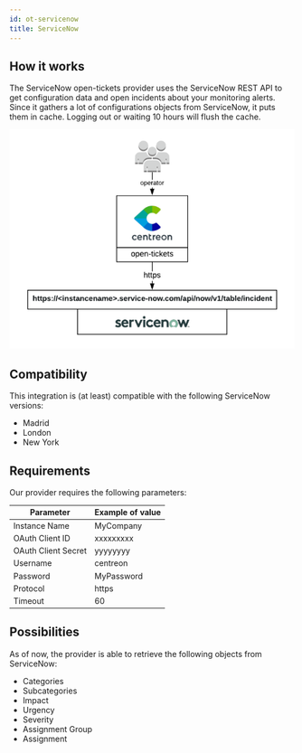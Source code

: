 ```yaml
---
id: ot-servicenow
title: ServiceNow
---
```


## How it works

The ServiceNow open-tickets provider uses the ServiceNow REST API to get
configuration data and open incidents about your monitoring alerts. Since it
gathers a lot of configurations objects from ServiceNow, it puts them in cache. Logging
out or waiting 10 hours will flush the cache.

![architecture](../../assets/integrations/open-tickets/ot-service-now-architecture.png)

## Compatibility

This integration is (at least) compatible with the following ServiceNow
versions:

  - Madrid
  - London
  - New York

## Requirements

Our provider requires the following parameters:

| Parameter           | Example of value |
| ------------------- | ---------------- |
| Instance Name       | MyCompany        |
| OAuth Client ID     | xxxxxxxxx        |
| OAuth Client Secret | yyyyyyyy         |
| Username            | centreon         |
| Password            | MyPassword       |
| Protocol            | https            |
| Timeout             | 60               |

## Possibilities

As of now, the provider is able to retrieve the following objects from ServiceNow:

  - Categories
  - Subcategories
  - Impact
  - Urgency
  - Severity
  - Assignment Group
  - Assignment
